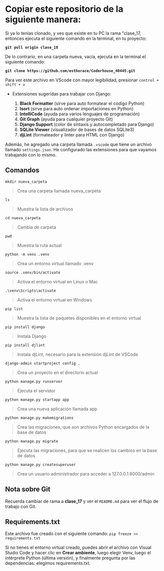 # Copiar este repositorio de la siguiente manera:

Si ya lo tenías clonado, y ves que existe en tu PC la rama "clase_17, entonces ejecuta el siguiente comando en la terminal, en tu proyecto:

**`git pull origin clase_18`**

De lo contrario, en una carpeta nueva, vacía, ejecuta en la terminal el siguiente comando:

**`git clone https://github.com/esthorace/Coderhouse_40445.git`**

Para ver este archivo en VScode con mayor legibilidad, presionar `control + shift + v`

- Extensiones sugeridas para trabajar con Django:

    1. **Black Formatter** (sirve para auto formatear el código Python)
    2. **Isort** (sirve para auto ordenar importaciones en Python)
    3. **IntelliCode** (ayuda para varios lenguajes de programación)
    4. **Git Graph** (ayuda para cualquier proyecto Git)
    5. **Django Support** (color de sintaxis y autocompletado para Django)
    6. **SQLite Viewer** (visualizador de bases de datos SQLite3)
    7. **djLint** (formateador y linter para HTML con Django)

Además, he agregado una carpeta llamada `.vscode` que tiene un archivo llamado `settings.json`. He configurado las extensiones para que vayamos trabajando con lo mismo.

## Comandos

`mkdir nueva_carpeta`
> Crea una carpeta llamada nueva_carpeta

`ls`
> Muestra la lista de archivos

`cd nueva_carpeta`
> Cambia de carpeta

`pwd`
> Muestra la ruta actual

`python -m venv .venv`
> Crea un entorno virtual llamado .venv

`source .venv/bin/activate`
> Activa el entorno virtual en Linux o Mac

`.\venv\Scripts\activate`
> Activa el entorno virtual en Windows

`pip list`
> Muestra la lista de paquetes disponibles en el entorno virtual

`pip install django`
> Instala Django

`pip install djlint`
> Instala djLint, necesario para la extensión djLint de VSCode

`django-admin startproject config .`
> Crea un proyecto en el directorio actual

`python manage.py runserver`
> Ejecuta el servidor

`python manage.py startapp app`
> Crea una nueva aplicación llamada app

`python manage.py makemigrations`
> Crea las migraciones, que son archivos Python encargados de la base de datos

`python manage.py migrate`
> Ejecuta las migraciones, para que se realicen los cambios en la base de datos

`python manage.py createsuperuser`
> Crea un usuario administrador para acceder a 127.0.0.1:8000/admin

## Nota sobre Git

Recuerda cambiar de rama a **clase_17** y ver el `README.md` para ver el flujo de trabajo con Git.

## Requirements.txt

Este archivo fue creado con el siguiente comando:
`pip freeze >> requirements.txt`

Si no tienes el entorno virtual creado, puedes abrir el archivo con Visual Studio Code y hacer clic en **Crear ambiente**, luego elegir Venv, luego el intérprete Python (última versión), y finalmente pregunta por las dependencias: elegimos requirements.txt.
